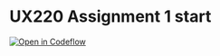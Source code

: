 UX220 Assignment 1 start
===

[![Open in Codeflow](https://developer.stackblitz.com/img/open_in_codeflow.svg)](https:///pr.new/Olga-steblyk/UX220Assignment1)

